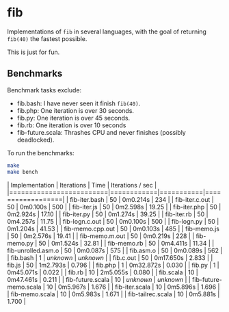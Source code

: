 # fib

Implementations of `fib` in several languages, with the goal of returning `fib(40)` the fastest possible.

This is just for fun.

## Benchmarks

Benchmark tasks exclude:

- fib.bash: I have never seen it finish `fib(40)`.
- fib.php: One iteration is over 30 seconds.
- fib.py: One iteration is over 45 seconds.
- fib.rb: One iteration is over 10 seconds
- fib-future.scala: Thrashes CPU and never finishes (possibly deadlocked).

To run the benchmarks:

```bash
make
make bench
```

| Implementation          | Iterations | Time      | Iterations / sec |
|=========================|============|===========|==================|
| fib-iter.bash           | 50         | 0m0.214s  | 234              |
| fib-iter.c.out          | 50         | 0m0.100s  | 500              |
| fib-iter.js             | 50         | 0m2.598s  | 19.25            |
| fib-iter.php            | 50         | 0m2.924s  | 17.10            |
| fib-iter.py             | 50         | 0m1.274s  | 39.25            |
| fib-iter.rb             | 50         | 0m4.257s  | 11.75            |
| fib-logn.c.out          | 50         | 0m0.100s  | 500              |
| fib-logn.py             | 50         | 0m1.204s  | 41.53            |
| fib-memo.cpp.out        | 50         | 0m0.103s  | 485              |
| fib-memo.js             | 50         | 0m2.576s  | 19.41            |
| fib-memo.m.out          | 50         | 0m0.219s  | 228              |
| fib-memo.py             | 50         | 0m1.524s  | 32.81            |
| fib-memo.rb             | 50         | 0m4.411s  | 11.34            |
| fib-unrolled.asm.o      | 50         | 0m0.087s  | 575              |
| fib.asm.o               | 50         | 0m0.089s  | 562              |
| fib.bash                | 1          | *unknown* | *unknown*        |
| fib.c.out               | 50         | 0m17.650s | 2.833            |
| fib.js                  | 50         | 1m2.793s  | 0.796            |
| fib.php                 | 1          | 0m32.872s | 0.030            |
| fib.py                  | 1          | 0m45.071s | 0.022            |
| fib.rb                  | 10         | 2m5.055s  | 0.080            |
| fib.scala               | 10         | 0m47.461s | 0.211            |
| fib-future.scala        | 10         | *unknown* | *unknown*        |
| fib-future-memo.scala   | 10         | 0m5.967s  | 1.676            |
| fib-iter.scala          | 10         | 0m5.896s  | 1.696            |
| fib-memo.scala          | 10         | 0m5.983s  | 1.671            |
| fib-tailrec.scala       | 10         | 0m5.881s  | 1.700            |
